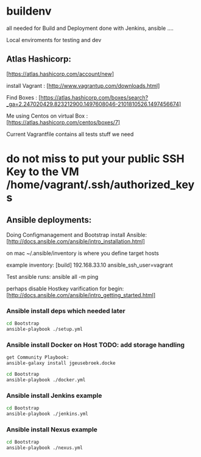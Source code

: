 # buildenv
all needed for Build and Deployment done with Jenkins, ansible ....

Local enviroments for testing and dev

## Atlas Hashicorp:

[https://atlas.hashicorp.com/account/new]


install Vagrant :
[http://www.vagrantup.com/downloads.html]

Find Boxes :
[https://atlas.hashicorp.com/boxes/search?_ga=2.247020429.823212900.1497608046-2101810526.1497456674]

Me using Centos on virtual Box :
[https://atlas.hashicorp.com/centos/boxes/7]

Current Vagrantfile contains all tests stuff we need

# do not miss to put your public SSH Key to the VM /home/vagrant/.ssh/authorized_keys

## Ansible deployments:

Doing Configmanagement and Bootstrap install Ansible:
[http://docs.ansible.com/ansible/intro_installation.html]

on mac ~/.ansible/inventory is where you define target hosts

example inventory:
[build]
192.168.33.10	ansible_ssh_user=vagrant

Test ansible runs:
ansible all -m ping

perhaps disable Hostkey varification for begin:
[http://docs.ansible.com/ansible/intro_getting_started.html]

### Ansible install deps which needed later
```sh
cd Bootstrap
ansible-playbook ./setup.yml
```
### Ansible install Docker on Host  TODO: add storage handling
```sh
get Community Playbook:
ansible-galaxy install jgeusebroek.docke

cd Bootstrap
ansible-playbook ./docker.yml
```
### Ansible install Jenkins example
```sh
cd Bootstrap
ansible-playbook ./jenkins.yml
```
### Ansible install Nexus example
```sh
cd Bootstrap
ansible-playbook ./nexus.yml
```



